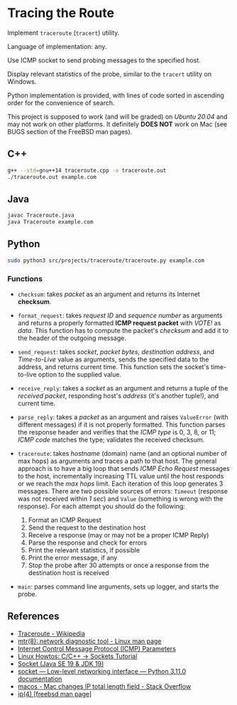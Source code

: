 # Tracing the Route

Implement `traceroute` (`tracert`) utility.

Language of implementation: any.

Use ICMP socket to send probing messages to the specified host.

Display relevant statistics of the probe, similar to the `tracert` utility on Windows.

Python implementation is provided, with lines of code sorted in ascending order for the convenience of search.

This project is supposed to work (and will be graded) on *Ubuntu 20.04* and may not work on other platforms. It definitely **DOES NOT** work on Mac (see BUGS section of the FreeBSD man pages).

## C++

```bash
g++ --std=gnu++14 traceroute.cpp -o traceroute.out
./traceroute.out example.com
```

## Java

```bash
javac Traceroute.java
java Traceroute example.com
```

## Python

```bash
sudo python3 src/projects/traceroute/traceroute.py example.com
```

### Functions

* `checksum`: takes *packet* as an argument and returns its Internet **checksum**.

* `format_request`: takes *request ID* and *sequence number* as arguments and returns a properly formatted **ICMP request packet** with *VOTE!* as *data*. This function has to compute the packet's *checksum* and add it to the header of the outgoing message.

* `send_request`: takes *socket*, *packet bytes*, *destination address*, and *Time-to-Live* value as arguments, sends the specified data to the address, and returns current time. This function sets the socket's time-to-live option to the supplied value.

* `receive_reply`: takes a *socket* as an argument and returns a tuple of the *received packet*, responding host's  *address* (it's another tuple!), and current time.

* `parse_reply`: takes a *packet* as an argument and raises `ValueError` (with different messages) if it is not properly formatted. This function parses the response header and verifies that the *ICMP type* is 0, 3, 8, or 11; *ICMP code* matches the type; validates the received checksum.

* `traceroute`: takes *hostname* (domain) name (and an optional number of max hops) as arguments and traces a path to that host. The general approach is to have a big loop that sends *ICMP Echo Request* messages to the host, incrementally increasing TTL value until the host responds or we reach the *max hops* limit. Each iteration of this loop generates 3 messages. There are two possible sources of errors: `Timeout` (response was not received within *1 sec*) and `Value` (something is wrong with the response). For each attempt you should do the following:
    1. Format an ICMP Request
    2. Send the request to the destination host
    3. Receive a response (may or may not be a proper ICMP Reply)
    4. Parse the response and check for errors
    5. Print the relevant statistics, if possible
    6. Print the error message, if any
    7. Stop the probe after 30 attempts or once a response from the destination host is received

* `main`: parses command line arguments, sets up logger, and starts the probe.

## References

* [Traceroute - Wikipedia](https://en.wikipedia.org/wiki/Traceroute)
* [mtr(8): network diagnostic tool - Linux man page](https://linux.die.net/man/8/mtr)
* [Internet Control Message Protocol (ICMP) Parameters](https://www.iana.org/assignments/icmp-parameters/icmp-parameters.xhtml)
* [Linux Howtos: C/C++ -> Sockets Tutorial](http://www.linuxhowtos.org/C_C++/socket.htm)
* [Socket (Java SE 19 & JDK 19)](https://docs.oracle.com/en/java/javase/19/docs/api/java.base/java/net/Socket.html)
* [socket — Low-level networking interface — Python 3.11.0 documentation](https://docs.python.org/3/library/socket.html)
* [macos - Mac changes IP total length field - Stack Overflow](https://stackoverflow.com/questions/13829712/mac-changes-ip-total-length-field)
* [ip(4) [freebsd man page]](https://www.unix.com/man-page/FreeBSD/4/ip/)
